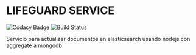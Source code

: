 # LIFEGUARD SERVICE
[![Codacy Badge](https://api.codacy.com/project/badge/Grade/a172727831ba4f8b8004eb72e374a4d5)](https://www.codacy.com/manual/HugoRoca/LIFEGUARD_SERVICE?utm_source=github.com&amp;utm_medium=referral&amp;utm_content=HugoRoca/LIFEGUARD_SERVICE&amp;utm_campaign=Badge_Grade)
[![Build Status](https://travis-ci.org/HugoRoca/LIFEGUARD_SERVICE.svg?branch=master)](https://travis-ci.org/HugoRoca/LIFEGUARD_SERVICE)

Servicio para actualizar documentos en elasticsearch usando nodejs con aggregate a mongodb
